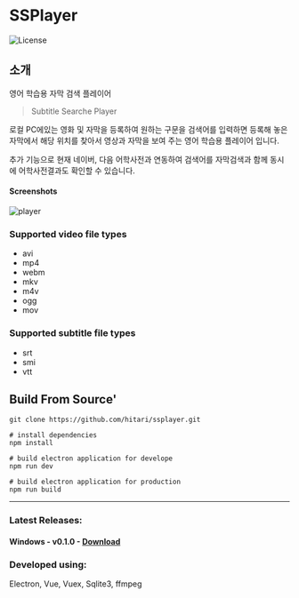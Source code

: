 # SSPlayer
![License](http://img.shields.io/badge/License-MIT-green.svg?style=flat)


## 소개
영어 학습용 자막 검색 플레이어
>Subtitle Searche Player

로컬 PC에있는 영화 및 자막을 등록하여 원하는 구문을 검색어를 입력하면 등록해 놓은 자막에서 해당 위치를 찾아서 영상과
자막을 보여 주는 영어 학습용 플레이어 입니다. 

추가 기능으로 현재 네이버, 다음 어학사전과 연동하여 검색어를 자막검색과 함께 동시에 어학사전결과도 확인할 수 있습니다.

#### Screenshots
![player](https://i.imgur.com/joTpSgU.jpg)

### Supported video file types
- avi
- mp4
- webm
- mkv
- m4v
- ogg
- mov

### Supported subtitle file types
- srt
- smi
- vtt

## Build From Source'
``` 
git clone https://github.com/hitari/ssplayer.git

# install dependencies
npm install

# build electron application for develope
npm run dev

# build electron application for production
npm run build

```

---

### Latest Releases:

#### Windows - v0.1.0 - [Download](https://github.com/hitari/ssplayer/releases/download/0.1.0/ssplayer.Setup.0.1.0.exe)

### Developed using:
Electron, Vue, Vuex, Sqlite3, ffmpeg